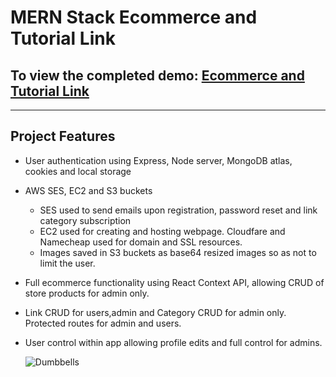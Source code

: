 # MERN Stack Ecommerce and Tutorial Link

## To view the completed demo: **[Ecommerce and Tutorial Link](https://www.ryankustas.com)**

---

## Project Features

- User authentication using Express, Node server, MongoDB atlas, cookies and local storage
- AWS SES, EC2 and S3 buckets
  - SES used to send emails upon registration, password reset and link category subscription
  - EC2 used for creating and hosting webpage. Cloudfare and Namecheap used for domain and SSL resources.
  - Images saved in S3 buckets as base64 resized images so as not to limit the user.
- Full ecommerce functionality using React Context API, allowing CRUD of store products for admin only.
- Link CRUD for users,admin and Category CRUD for admin only. Protected routes for admin and users.
- User control within app allowing profile edits and full control for admins.

  ![Dumbbells](https://www.github.com/rkustas/techarticles/client/public/favicon.ico)
